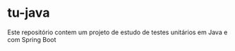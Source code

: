 # tu-java
Este repositório contem um projeto de estudo de testes unitários em Java e com Spring Boot
